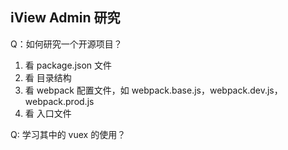 ## iView Admin 研究

Q：如何研究一个开源项目？
1. 看 package.json 文件
2. 看 目录结构
3. 看 webpack 配置文件，如 webpack.base.js，webpack.dev.js，webpack.prod.js
3. 看 入口文件





Q: 学习其中的 vuex 的使用？